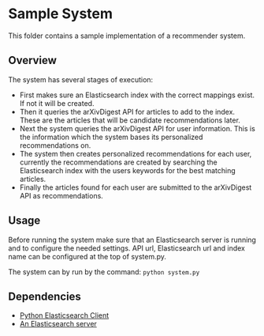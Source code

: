 # Sample System

This folder contains a sample implementation of a recommender system.

## Overview

The system has several stages of execution:
- First makes sure an Elasticsearch index with the correct mappings exist. If not it will be created.
- Then it queries the arXivDigest API for articles to add to the index. These are the articles that will be candidate recommendations later.
- Next the system queries the arXivDigest API for user information. This is the information which the system bases its personalized recommendations on.
- The system then creates personalized recommendations for each user, currently the recommendations are created by searching the Elasticsearch index with the users keywords for the best matching articles. 
- Finally the articles found for each user are submitted to the arXivDigest API as recommendations. 

## Usage

Before running the system make sure that an Elasticsearch server is running and to configure the needed settings. 
API url, Elasticsearch url and index name can be configured at the top of system.py.

The system can by run by the command: ``python system.py``
    
## Dependencies

- [Python Elasticsearch Client](https://elasticsearch-py.readthedocs.io/en/master/)
- [An Elasticsearch server](https://www.elastic.co/downloads/elasticsearch)
